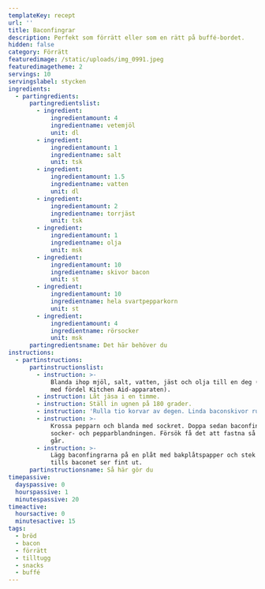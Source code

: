 ```yaml
---
templateKey: recept
url: ''
title: Baconfingrar
description: Perfekt som förrätt eller som en rätt på buffé-bordet.
hidden: false
category: Förrätt
featuredimage: /static/uploads/img_0991.jpeg
featuredimagetheme: 2
servings: 10
servingslabel: stycken
ingredients:
  - partingredients:
      partingredientslist:
        - ingredient:
            ingredientamount: 4
            ingredientname: vetemjöl
            unit: dl
        - ingredient:
            ingredientamount: 1
            ingredientname: salt
            unit: tsk
        - ingredient:
            ingredientamount: 1.5
            ingredientname: vatten
            unit: dl
        - ingredient:
            ingredientamount: 2
            ingredientname: torrjäst
            unit: tsk
        - ingredient:
            ingredientamount: 1
            ingredientname: olja
            unit: msk
        - ingredient:
            ingredientamount: 10
            ingredientname: skivor bacon
            unit: st
        - ingredient:
            ingredientamount: 10
            ingredientname: hela svartpepparkorn
            unit: st
        - ingredient:
            ingredientamount: 4
            ingredientname: rörsocker
            unit: msk
      partingredientsname: Det här behöver du
instructions:
  - partinstructions:
      partinstructionslist:
        - instruction: >-
            Blanda ihop mjöl, salt, vatten, jäst och olja till en deg (använd
            med fördel Kitchen Aid-apparaten).
        - instruction: Låt jäsa i en timme.
        - instruction: Ställ in ugnen på 180 grader.
        - instruction: 'Rulla tio korvar av degen. Linda baconskivor runt dem. '
        - instruction: >-
            Krossa pepparn och blanda med sockret. Doppa sedan baconfingrarna i
            socker- och pepparblandningen. Försök få det att fastna så gott det
            går.
        - instruction: >-
            Lägg baconfingrarna på en plåt med bakplåtspapper och stek i ugnen
            tills baconet ser fint ut.
      partinstructionsname: Så här gör du
timepassive:
  dayspassive: 0
  hourspassive: 1
  minutespassive: 20
timeactive:
  hoursactive: 0
  minutesactive: 15
tags:
  - bröd
  - bacon
  - förrätt
  - tilltugg
  - snacks
  - buffé
---
```

